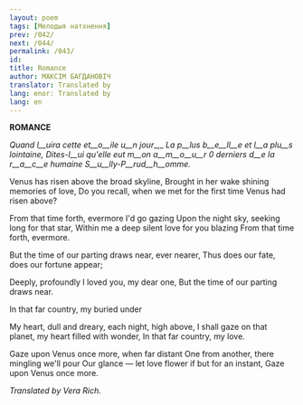 ```yaml
---
layout: poem
tags: [Мелодыя натхнення]
prev: /042/
next: /044/
permalink: /043/
id: 
title: Romance
author: МАКСІМ БАГДАНОВІЧ
translator: Translated by 
lang: enor: Translated by 
lang: en
---
```



 
**ROMANCE**

_Quand_ _l__uira cette_ _et__o__ile_ _u__n_ _jour__,_ _La p__lus_  _b__e__ll__e et l__a_  _plu__s lointaine, Dites-__l__ui qu'elle eut m__on_ _a__m__o__u__r_ _0_ _derniers d__e_  _la_  _r__a__c__e humaine_ _S__u__lly-P__rud__h__omme__._

Venus has risen above the broad skyline, Brought in her wake shining memories of love, Do you recall, when we met for the first time Venus had risen above?

From that time forth, evermore I'd go gazing Upon the night sky, seeking long for that star, Within me a deep silent love for you blazing From that time forth, evermore.

But the time of our parting draws near, ever nearer, Thus does our fate, does our fortune appear;

Deeply, profoundly I loved you, my dear one, But the time of our parting draws near.

In that far country, my buried under

My heart, dull and dreary, each night, high above, I shall gaze on that planet, my heart filled with wonder, In that far country, my love.

Gaze upon Venus once more, when far distant One from another, there mingling we'll pour Our glance — let love flower if but for an instant, Gaze upon Venus once more.

_Translated by Vera Rich._
